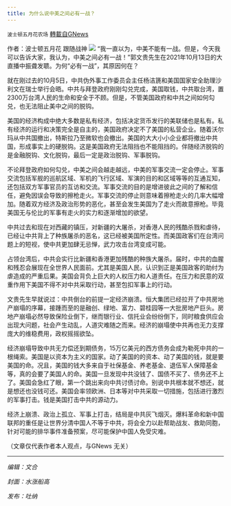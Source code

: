 ```yaml
---
title: 为什么说中美之间必有一战？
---
```

`波士顿五月花农场` [轉載自GNews](https://gnews.org/zh-hans/1595992/)

作者：波士顿五月花 跟随战神
![](https://assets.gnews.org/wp-content/uploads/2021/10/hjfghj.jpg)
“我一直以为，中美不能有一战。但是，今天我可以告诉大家，我认为，中美之间必有一战！”郭文贵先生在2021年10月13日的大直播中振聋发聩。为何“必有一战”，其原因何在？

就在刚过去的10月5日，中共伪外事工作委员会主任杨洁篪和美国国家安全助理沙利文在瑞士举行会晤。中共与拜登政府刚刚勾兑完成，美国取钱，中共取台湾，置2300万台湾人民的生命和安全于不顾。但是，不管美国政府和中共之间如何勾兑，也无法阻止美中之间的脱钩。

美国的经济构成中绝大多数是私有经济，包括决定货币发行的美联储也是私有。私有经济的运行和决策完全是自主的，美国政府决定不了美国的私营企业。随着沃尔玛从中共国撤出，特斯拉乃至微软也会撤出。美国的大大小小企业都将撤出中共国，形成事实上的硬脱钩。这是美国政府无法阻挡也不能阻挡的。伴随经济脱钩的是金融脱钩、文化脱钩，最后一定是政治脱钩、军事脱钩。

不论拜登政府如何勾兑，中美之间会越走越远，中美的军事交流一定会停止。军事交流包括军舰的巡航区域、军机的飞行区域、军演的目的和区域等等的互通互知，还包括双方军事官员的互访和交流。军事交流的目的是增进彼此之间的了解和信任，避免因误会导致的擦枪走火。军事交流的停止则意味着擦枪走火的几率大幅增加。随着双方经济及政治形势的恶化，甚至会发生美国为了走火而故意擦枪。毕竟美国无与伦比的军事有走火的实力和逐渐增加的欲望。

中共过去和现在对西藏的镇压，对新疆的大屠杀，对香港人民的残酷杀戮和虐待，已经让中共背上了种族屠杀的恶名，这已经被美国所定性。而美国政客们在台湾问题上的短视，使中共更加肆无忌惮，武力攻击台湾变成可能。

占领台湾后，中共会实行比新疆和香港更加残酷的种族大屠杀。届时，中共的血腥和残忍会展现在全世界人民面前。尤其是美国人民，认识到正是美国政客的助纣为虐造成的严重后果。美国会背负上巨大的人权压力和人道责任。在压力和民意的双重作用下美国不得不对中共采取行动，甚至包扣军事上的行动。

文贵先生早就说过：中共倒台的前提一定经济崩溃。恒大集团已经拉开了中共房地产崩塌的序幕，接踵而至的是融创、绿地、富力、碧桂园等一大批房地产巨头。房地产崩塌必然导致保险业倒下，继而银行业、信托业会纷纷倒下，同时粮食供应会出现大问题，社会产生动乱，人道灾难随之而来。经济的崩塌使中共再也无力支撑庞大的维稳费用，政权摇摇欲坠。

经济崩塌导致中共无力偿还到期债务，15万亿美元的西方债务会成为勒死中共的一根绳索。美国是以资本为主义的国家。动了美国的的资本、动了美国的钱，就是要美国的命。况且，美国的钱大多来自于社保基金、养老基金、退伍军人保障基金等，真的会要了美国人的命。美国一旦发现中共没钱了、国债不买了、债务还不上了。美国会急红了眼，第一个跳出来向中共讨债讨命。别说中共根本就不想还，就是想还也没钱可还。美国会率领欧洲、日本等对中共采取一切措施，包括进行激烈的军事打击。钱是美国打击中共的源动力。

经济上崩溃、政治上孤立、军事上打击，结局是中共灰飞烟灭。爆料革命和新中国联邦的重任是让世界分清中国人不等于中共，将会全力以赴帮助战友、救助同胞，针对可能的排华事件准备预案，尽可能保护中国人免受灾难。

（文章仅代表作者本人观点，与GNews 无关）

* * *

*编辑：文合*

*封面：水涨船高*

*发布：吐纳*
